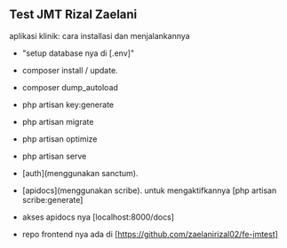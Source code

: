 ## Test JMT Rizal Zaelani

aplikasi klinik:
cara installasi dan menjalankannya

-   "setup database nya di [.env]"
-   composer install / update.
-   composer dump_autoload
-   php artisan key:generate
-   php artisan migrate
-   php artisan optimize
-   php artisan serve

-   [auth](menggunakan sanctum).
-   [apidocs](menggunakan scribe). untuk mengaktifkannya [php artisan scribe:generate]
-   akses apidocs nya [localhost:8000/docs]
-   repo frontend nya ada di [https://github.com/zaelanirizal02/fe-jmtest]
